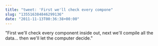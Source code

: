 ```yaml
---
title: "tweet: 'First we'll check every compone"
slug: "135516384846299136"
date: "2011-11-13T00:36:38+00:00"
---
```

"First we'll check every component inside out, next we'll compile all the data... then we'll let the computer decide."